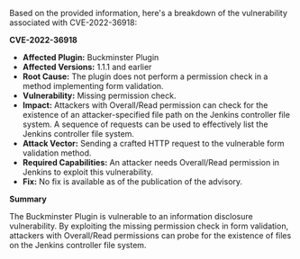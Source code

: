 Based on the provided information, here's a breakdown of the vulnerability associated with CVE-2022-36918:

**CVE-2022-36918**

*   **Affected Plugin:** Buckminster Plugin
*   **Affected Versions:** 1.1.1 and earlier
*  **Root Cause:** The plugin does not perform a permission check in a method implementing form validation.
*   **Vulnerability:** Missing permission check.
*   **Impact:** Attackers with Overall/Read permission can check for the existence of an attacker-specified file path on the Jenkins controller file system. A sequence of requests can be used to effectively list the Jenkins controller file system.
*   **Attack Vector:** Sending a crafted HTTP request to the vulnerable form validation method.
*   **Required Capabilities:** An attacker needs Overall/Read permission in Jenkins to exploit this vulnerability.
*   **Fix:** No fix is available as of the publication of the advisory.

**Summary**

The Buckminster Plugin is vulnerable to an information disclosure vulnerability. By exploiting the missing permission check in form validation, attackers with Overall/Read permissions can probe for the existence of files on the Jenkins controller file system.